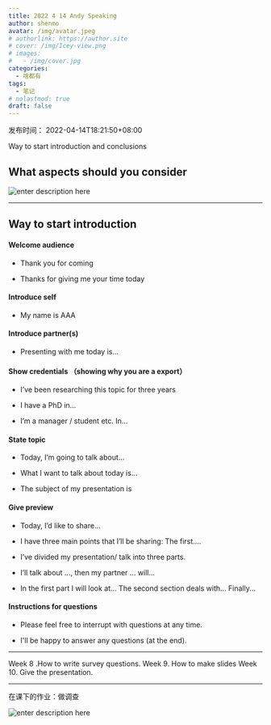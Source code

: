 ```yaml
---
title: 2022 4 14 Andy Speaking
author: shenmo
avatar: /img/avatar.jpeg
# authorlink: https://author.site
# cover: /img/Icey-view.png
# images:
#   - /img/cover.jpg
categories:
  - 啥都有
tags:
  - 笔记
# nolastmod: true
draft: false
---
```

发布时间： 2022-04-14T18:21:50+08:00

Way to start introduction and conclusions

<!--more-->
## What aspects should you consider
![enter description here](https://xiaoshujiang-shenmo.oss-accelerate.aliyuncs.com/小书匠/1649932218220.png)

---

## Way to start introduction

#### Welcome audience

* Thank you for coming

* Thanks 	for giving me your time today 

#### Introduce self

* My 	name is AAA


#### Introduce partner(s)



* Presenting with me today is...

#### Show credentials （showing why you are a export）

* I’ve been researching this topic for three years

* I have a PhD in… 

* I’m a manager / student etc. In… 

#### State topic

* Today, I’m going to talk about…

* What I want to talk about today is… 

* The subject of my presentation is 

#### Give preview

* Today, I’d like to share… 

* I have three main points that I’ll be sharing: The first….

* I’ve divided my presentation/ talk into three parts. 

* I’ll talk about …, then my partner … will... 

* In the first part I will look at... The second section deals with... 	Finally...

#### Instructions for questions

* Please feel free to interrupt with questions at any time. 	

* I'll be happy to answer any questions (at the end). 

---
Week 8 .How to write survey questions.
Week 9. How to make slides
Week 10. Give the presentation.

----
在课下的作业：做调查

![enter description here](https://xiaoshujiang-shenmo.oss-accelerate.aliyuncs.com/小书匠/1649935134439.png)
